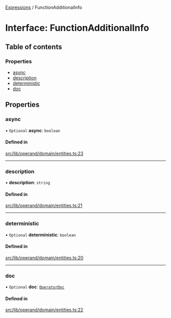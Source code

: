 [Expressions](../README.md) / FunctionAdditionalInfo

# Interface: FunctionAdditionalInfo

## Table of contents

### Properties

- [async](FunctionAdditionalInfo.md#async)
- [description](FunctionAdditionalInfo.md#description)
- [deterministic](FunctionAdditionalInfo.md#deterministic)
- [doc](FunctionAdditionalInfo.md#doc)

## Properties

### async

• `Optional` **async**: `boolean`

#### Defined in

[src/lib/operand/domain/entities.ts:23](https://github.com/data7expressions/3xpr/blob/75bc908120831b89f4db473368191027448620e2/src/lib/operand/domain/entities.ts#L23)

___

### description

• **description**: `string`

#### Defined in

[src/lib/operand/domain/entities.ts:21](https://github.com/data7expressions/3xpr/blob/75bc908120831b89f4db473368191027448620e2/src/lib/operand/domain/entities.ts#L21)

___

### deterministic

• `Optional` **deterministic**: `boolean`

#### Defined in

[src/lib/operand/domain/entities.ts:20](https://github.com/data7expressions/3xpr/blob/75bc908120831b89f4db473368191027448620e2/src/lib/operand/domain/entities.ts#L20)

___

### doc

• `Optional` **doc**: [`OperatorDoc`](OperatorDoc.md)

#### Defined in

[src/lib/operand/domain/entities.ts:22](https://github.com/data7expressions/3xpr/blob/75bc908120831b89f4db473368191027448620e2/src/lib/operand/domain/entities.ts#L22)
